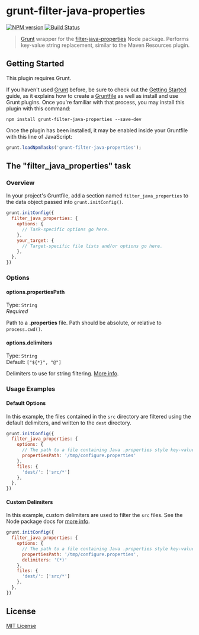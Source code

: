 # grunt-filter-java-properties
[![NPM version][npm-image]][npm-url] [![Build Status][travis-image]][travis-url]

> [Grunt](http://gruntjs.com/) wrapper for the [filter-java-properties](https://github.com/samolsen/node-filter-java-properties) Node package. Performs key-value string replacement, similar to the Maven Resources plugin.

## Getting Started
This plugin requires Grunt.

If you haven't used [Grunt](http://gruntjs.com/) before, be sure to check out the [Getting Started](http://gruntjs.com/getting-started) guide, as it explains how to create a [Gruntfile](http://gruntjs.com/sample-gruntfile) as well as install and use Grunt plugins. Once you're familiar with that process, you may install this plugin with this command:

```shell
npm install grunt-filter-java-properties --save-dev
```

Once the plugin has been installed, it may be enabled inside your Gruntfile with this line of JavaScript:

```js
grunt.loadNpmTasks('grunt-filter-java-properties');
```

## The "filter_java_properties" task

### Overview
In your project's Gruntfile, add a section named `filter_java_properties` to the data object passed into `grunt.initConfig()`.

```js
grunt.initConfig({
  filter_java_properties: {
    options: {
      // Task-specific options go here.
    },
    your_target: {
      // Target-specific file lists and/or options go here.
    },
  },
})
```

### Options

#### options.propertiesPath
Type: `String`  
*Required*

Path to a **.properties** file. Path should be absolute, or relative to `process.cwd()`.

#### options.delimiters
Type: `String`  
Default: `["${*}", "@"]`

Delimiters to use for string filtering. [More info](https://github.com/samolsen/node-filter-java-properties/blob/master/docs/javascript-api.md#filter-delimiters).

### Usage Examples

#### Default Options
In this example, the files contained in the `src` directory are filtered using the default delimiters, and written to the `dest` directory.

```js
grunt.initConfig({
  filter_java_properties: {
    options: {
      // The path to a file containing Java .properties style key-value pairs is required
      propertiesPath: '/tmp/configure.properties'
    },
    files: {
      'dest/': ['src/*']
    },
  },
})
```

#### Custom Delimiters
In this example, custom delimiters are used to filter the `src` files. See the Node package docs for [more info](https://github.com/samolsen/node-filter-java-properties/blob/master/docs/javascript-api.md#filter-delimiters).

```js
grunt.initConfig({
  filter_java_properties: {
    options: {
      // The path to a file containing Java .properties style key-value pairs is required
      propertiesPath: '/tmp/configure.properties',
      delimiters: '(*)'
    },
    files: {
      'dest/': ['src/*']
    },
  },
})
```

## License

[MIT License](http://en.wikipedia.org/wiki/MIT_License)

[npm-url]: https://npmjs.org/package/grunt-filter-java-properties
[npm-image]: https://badge.fury.io/js/grunt-filter-java-properties.png

[travis-url]: http://travis-ci.org/samolsen/grunt-filter-java-properties
[travis-image]: https://secure.travis-ci.org/samolsen/grunt-filter-java-properties.png?branch=master
